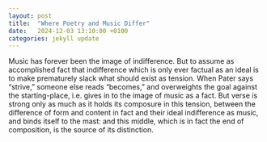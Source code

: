 ```yaml
---
layout: post
title:  "Where Poetry and Music Differ"
date:   2024-12-03 13:10:00 +0100
categories: jekyll update
---
```



Music has forever been the image of indifference. But to assume as accomplished fact that indifference which is only ever factual as an ideal is to make prematurely slack what should exist as tension. When Pater says “strive,” someone else reads “becomes,” and overweights the goal against the starting-place, i.e. gives in to the image of music as a fact. But verse is strong only as much as it holds its composure in this tension, between the difference of form and content in fact and their ideal indifference as music, and binds itself to the mast: and this middle, which is in fact the end of composition, is the source of its distinction.
 


